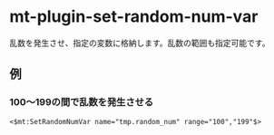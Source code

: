 # mt-plugin-set-random-num-var

乱数を発生させ、指定の変数に格納します。乱数の範囲も指定可能です。

## 例

### 100〜199の間で乱数を発生させる

~~~
<$mt:SetRandomNumVar name="tmp.random_num" range="100","199"$>
~~~